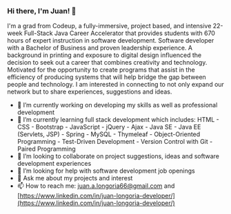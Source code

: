 ### Hi there, I'm Juan! 👋

I'm a grad from Codeup, a fully-immersive, project based, and intensive 22-week Full-Stack Java Career Accelerator that provides students with 670 hours of expert instruction in software development. Software developer with a Bachelor of Business and proven leadership experience. A background in printing and exposure to digital design influenced the decision to seek out a career that combines creativity and technology. Motivated for the opportunity to create programs that assist in the efficiency of producing systems that will help bridge the gap between people and technology. I am interested in connecting to not only expand our network but to share experiences, suggestions and ideas.
<!--
**juanlongoria/juanlongoria** is a ✨ _special_ ✨ repository because its `README.md` (this file) appears on your GitHub profile.

Here are some ideas to get you started: -->

- 🔭 I’m currently working on developing my skills as well as professional development
- 🌱 I’m currently learning full stack development which includes: HTML - CSS - Bootstrap - JavaScript - jQuery - Ajax - Java SE - Java EE (Servlets, JSP) - Spring - MySQL - Thymeleaf - Object-Oriented Programming - Test-Driven Development - Version Control with Git - Paired Programming
- 👯 I’m looking to collaborate on project suggestions, ideas and software development experiences
- 🤔 I’m looking for help with software development job openings
- 💬 Ask me about my projects and interest
- 📫 How to reach me: [juan.a.longoria66@gmail.com](mailto:juan.a.longoria66@gmail.com) and [https://www.linkedin.com/in/juan-longoria-developer/](https://www.linkedin.com/in/juan-longoria-developer/)
<!--- - 😄 Pronouns: ...
- ⚡ Fun fact: ... -->

